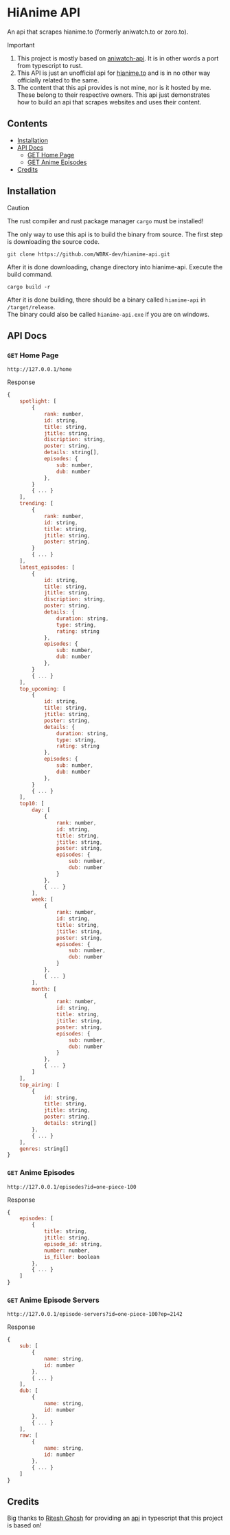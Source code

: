 # HiAnime API

An api that scrapes hianime.to (formerly aniwatch.to or zoro.to).

> [!IMPORTANT]
>
> 1. This project is mostly based on [aniwatch-api](https://github.com/ghoshRitesh12/aniwatch-api). It is in other words a port from typescript to rust.
> 2. This API is just an unofficial api for [hianime.to](https://hianime.to) and is in no other way officially related to the same.
> 3. The content that this api provides is not mine, nor is it hosted by me. These belong to their respective owners. This api just demonstrates how to build an api that scrapes websites and uses their content.

## Contents
- [Installation](#installation)
- [API Docs](#api-docs)
  - [GET Home Page](#get-home-page)
  - [GET Anime Episodes](#get-anime-episodes)
- [Credits](#credits)

## Installation
> [!CAUTION]
>
> The rust compiler and rust package manager `cargo` must be installed!

The only way to use this api is to build the binary from source. The first step is downloading the source code.
```
git clone https://github.com/WBRK-dev/hianime-api.git
```
After it is done downloading, change directory into hianime-api. Execute the build command.
```
cargo build -r
```
After it is done building, there should be a binary called `hianime-api` in `/target/release`.<br>
The binary could also be called `hianime-api.exe` if you are on windows.

## API Docs
### `GET` Home Page
```
http://127.0.0.1/home
```
Response
```javascript
{
    spotlight: [
        {
            rank: number,
            id: string,
            title: string,
            jtitle: string,
            discription: string,
            poster: string,
            details: string[],
            episodes: {
                sub: number,
                dub: number
            },
        }
        { ... }
    ],
    trending: [
        {
            rank: number,
            id: string,
            title: string,
            jtitle: string,
            poster: string,
        }
        { ... }
    ],
    latest_episodes: [
        {
            id: string,
            title: string,
            jtitle: string,
            discription: string,
            poster: string,
            details: {
                duration: string,
                type: string,
                rating: string
            },
            episodes: {
                sub: number,
                dub: number
            },
        }
        { ... }
    ],
    top_upcoming: [
        {
            id: string,
            title: string,
            jtitle: string,
            poster: string,
            details: {
                duration: string,
                type: string,
                rating: string
            },
            episodes: {
                sub: number,
                dub: number
            },
        }
        { ... }
    ],
    top10: [
        day: [
            {
                rank: number,
                id: string,
                title: string,
                jtitle: string,
                poster: string,
                episodes: {
                    sub: number,
                    dub: number
                }
            },
            { ... }
        ],
        week: [
            {
                rank: number,
                id: string,
                title: string,
                jtitle: string,
                poster: string,
                episodes: {
                    sub: number,
                    dub: number
                }
            },
            { ... }
        ],
        month: [
            {
                rank: number,
                id: string,
                title: string,
                jtitle: string,
                poster: string,
                episodes: {
                    sub: number,
                    dub: number
                }
            },
            { ... }
        ]
    ],
    top_airing: [
        {
            id: string,
            title: string,
            jtitle: string,
            poster: string,
            details: string[]
        },
        { ... }
    ],
    genres: string[]
}
```

### `GET` Anime Episodes
```
http://127.0.0.1/episodes?id=one-piece-100
```
Response
```javascript
{
    episodes: [
        {
            title: string,
            jtitle: string,
            episode_id: string,
            number: number,
            is_filler: boolean
        },
        { ... }
    ]
}
```

### `GET` Anime Episode Servers
```
http://127.0.0.1/episode-servers?id=one-piece-100?ep=2142
```
Response
```javascript
{
    sub: [
        {
            name: string,
            id: number
        },
        { ... }
    ],
    dub: [
        {
            name: string,
            id: number
        },
        { ... }
    ],
    raw: [
        {
            name: string,
            id: number
        },
        { ... }
    ]
}
```

## Credits
Big thanks to [Ritesh Ghosh](https://github.com/ghoshRitesh12) for providing an [api](https://github.com/ghoshRitesh12/aniwatch-api) in typescript that this project is based on!